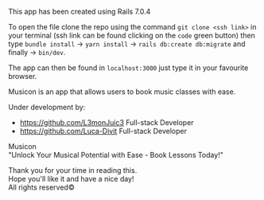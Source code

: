 This app has been created using Rails 7.0.4

To open the file clone the repo using the command `git clone <ssh link>` in your terminal (ssh link can be found clicking on the `code` green button)
then type `bundle install` -> `yarn install` -> `rails db:create db:migrate` and finally -> `bin/dev`.

The app can then be found in `localhost:3000` just type it in your favourite browser.

Musicon is an app that allows users to book music classes with ease.

Under development by:
- https://github.com/L3monJuic3 Full-stack Developer
- https://github.com/Luca-Divit Full-stack Developer

Musicon <br>
"Unlock Your Musical Potential with Ease - Book Lessons Today!"

Thank you for your time in reading this. <br>
Hope you'll like it and have a nice day! <br>
All rights reserved©
